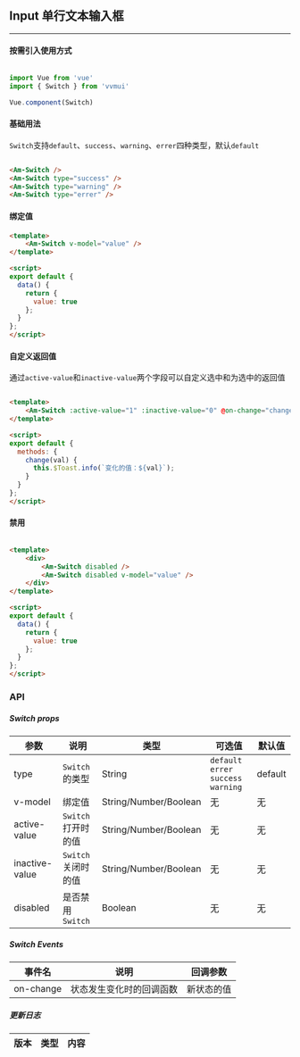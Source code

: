 <!--
 * @Author: Fone丶峰
 * @Date: 2020-04-02 10:04:13
 * @LastEditors: Fone丶峰
 * @LastEditTime: 2020-04-24 15:46:30
 * @Description: msg
 * @Email: qinrifeng@163.com
 * @Github: https://github.com/FoneQinrf
 -->

## Input 单行文本输入框
---

#### 按需引入使用方式

``` javascript

import Vue from 'vue'
import { Switch } from 'vvmui'

Vue.component(Switch)

```


#### 基础用法
`Switch`支持`default`、`success`、`warning`、`errer`四种类型，默认`default`

```html

<Am-Switch />
<Am-Switch type="success" />
<Am-Switch type="warning" />
<Am-Switch type="errer" />

```


#### 绑定值

```html
<template>
    <Am-Switch v-model="value" />
</template>

<script>
export default {
  data() {
    return {
      value: true
    };
  }
};
</script>

```


#### 自定义返回值

通过`active-value`和`inactive-value`两个字段可以自定义选中和为选中的返回值

```html

<template>
    <Am-Switch :active-value="1" :inactive-value="0" @on-change="change" />
</template>

<script>
export default {
  methods: {
    change(val) {
      this.$Toast.info(`变化的值：${val}`);
    }
  }
};
</script>

```


#### 禁用


```html

<template>
    <div>
        <Am-Switch disabled />
        <Am-Switch disabled v-model="value" />
    </div>
</template>

<script>
export default {
  data() {
    return {
      value: true
    };
  }
};
</script>

```


### API
##### Switch props
| 参数 | 说明 | 类型 | 可选值 | 默认值 |
|------|------------|------------|------------|------------|
| type  | `Switch`的类型      | String        | `default` `errer` `success` `warning` | default |
| v-model  | 绑定值       | String/Number/Boolean       | 无 | 无
| active-value  |   `Switch` 打开时的值    | String/Number/Boolean       | 无 | 无 |
| inactive-value | `Switch` 关闭时的值       | String/Number/Boolean   | 无 | 无 |
| disabled  | 是否禁用`Switch`      | Boolean       | 无 | 无 |

##### Switch Events
| 事件名 | 说明 | 回调参数 |
|------|------------|------------|
| on-change  | 状态发生变化时的回调函数 |  新状态的值  |

##### 更新日志
| 版本 |类型|内容|
|:-------------:|:-|:-|